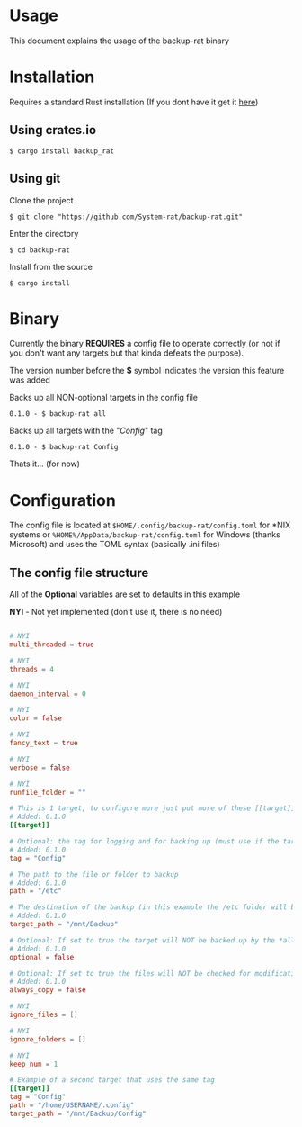 # Usage
This document explains the usage of the backup-rat binary

# Installation
Requires a standard Rust installation (If you dont have it get it [here](https://rustup.rs/))
## Using crates.io
    $ cargo install backup_rat

## Using git
Clone the project 

    $ git clone "https://github.com/System-rat/backup-rat.git"
Enter the directory

    $ cd backup-rat
Install from the source

    $ cargo install


# Binary
Currently the binary **REQUIRES** a config file to operate correctly
(or not if you don't want any targets but that kinda defeats the purpose).

The version number before the **$** symbol indicates the version this feature was added

Backs up all NON-optional targets in the config file

    0.1.0 - $ backup-rat all 


Backs up all targets with the "*Config*" tag

    0.1.0 - $ backup-rat Config


Thats it... (for now)

# Configuration
The config file is located at `$HOME/.config/backup-rat/config.toml` for *NIX systems
or `%HOME%/AppData/backup-rat/config.toml` for Windows (thanks Microsoft) and uses the TOML
syntax (basically .ini files)

## The config file structure
All of the **Optional** variables are set to defaults in this example

**NYI** - Not yet implemented (don't use it, there is no need)

```toml

# NYI
multi_threaded = true 

# NYI
threads = 4 

# NYI
daemon_interval = 0 

# NYI
color = false 

# NYI
fancy_text = true 

# NYI
verbose = false 

# NYI
runfile_folder = "" 

# This is 1 target, to configure more just put more of these [[target]] tags followed by the target declaration
# Added: 0.1.0
[[target]] 

# Optional: the tag for logging and for backing up (must use if the target is optional)
# Added: 0.1.0
tag = "Config"

# The path to the file or folder to backup
# Added: 0.1.0
path = "/etc" 

# The destination of the backup (in this example the /etc folder will be in /mnt/Backup/etc)
# Added: 0.1.0
target_path = "/mnt/Backup" 

# Optional: If set to true the target will NOT be backed up by the *all* target
# Added: 0.1.0
optional = false 

# Optional: If set to true the files will NOT be checked for modification
# Added: 0.1.0
always_copy = false 

# NYI
ignore_files = [] 

# NYI
ignore_folders = [] 

# NYI
keep_num = 1 

# Example of a second target that uses the same tag
[[target]] 
tag = "Config"
path = "/home/USERNAME/.config"
target_path = "/mnt/Backup/Config"

```
